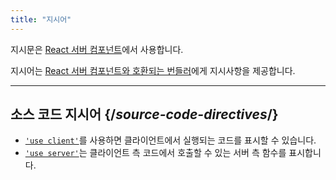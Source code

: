 ```yaml
---
title: "지시어"
---
```


<RSC>

지시문은 [React 서버 컴포넌트](/learn/start-a-new-react-project#bleeding-edge-react-frameworks)에서 사용합니다.

</RSC>

<Intro>

지시어는 [React 서버 컴포넌트와 호환되는 번들러](/learn/start-a-new-react-project#bleeding-edge-react-frameworks)에게 지시사항을 제공합니다.

</Intro>

---

## 소스 코드 지시어 {/*source-code-directives*/}

* [`'use client'`](/reference/rsc/use-client)를 사용하면 클라이언트에서 실행되는 코드를 표시할 수 있습니다.
* [`'use server'`](/reference/rsc/use-server)는 클라이언트 측 코드에서 호출할 수 있는 서버 측 함수를 표시합니다.
